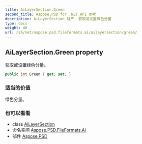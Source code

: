 ```yaml
---
title: AiLayerSection.Green
second_title: Aspose.PSD for .NET API 参考
description: AiLayerSection 财产. 获取或设置绿色分量
type: docs
weight: 40
url: /zh/net/aspose.psd.fileformats.ai/ailayersection/green/
---
```

## AiLayerSection.Green property

获取或设置绿色分量。

```csharp
public int Green { get; set; }
```

### 适当的价值

绿色分量。

### 也可以看看

* class [AiLayerSection](../)
* 命名空间 [Aspose.PSD.FileFormats.Ai](../../ailayersection/)
* 部件 [Aspose.PSD](../../../)


